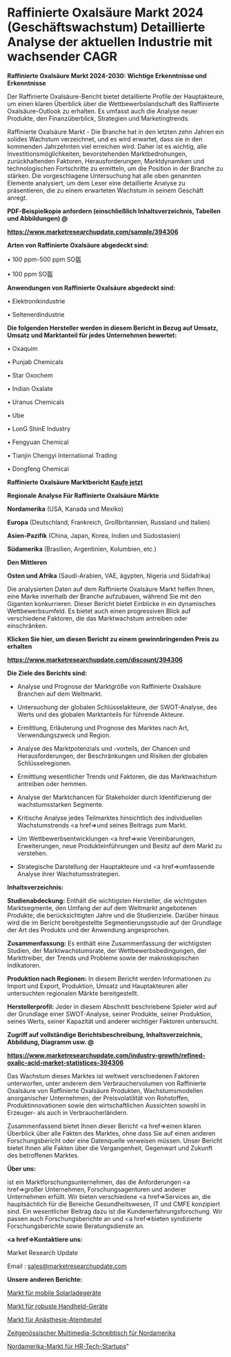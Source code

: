 # Raffinierte Oxalsäure Markt 2024 (Geschäftswachstum) Detaillierte Analyse der aktuellen Industrie mit wachsender CAGR

<strong>Raffinierte Oxalsäure Markt 2024-2030: Wichtige Erkenntnisse und Erkenntnisse</strong>

Der Raffinierte Oxalsäure-Bericht bietet detaillierte Profile der Hauptakteure, um einen klaren Überblick über die Wettbewerbslandschaft des Raffinierte Oxalsäure-Outlook zu erhalten. Es umfasst auch die Analyse neuer Produkte, den Finanzüberblick, Strategien und Marketingtrends.

Raffinierte Oxalsäure Markt - Die Branche hat in den letzten zehn Jahren ein solides Wachstum verzeichnet, und es wird erwartet, dass sie in den kommenden Jahrzehnten viel erreichen wird. Daher ist es wichtig, alle Investitionsmöglichkeiten, bevorstehenden Marktbedrohungen, zurückhaltenden Faktoren, Herausforderungen, Marktdynamiken und technologischen Fortschritte zu ermitteln, um die Position in der Branche zu stärken. Die vorgeschlagene Untersuchung hat alle oben genannten Elemente analysiert, um dem Leser eine detaillierte Analyse zu präsentieren, die zu einem erwarteten Wachstum in seinem Geschäft anregt.



<strong><b>PDF-Beispielkopie anfordern (einschließlich Inhaltsverzeichnis, Tabellen und Abbildungen) @ </b></strong>

<strong><a href=https://www.marketresearchupdate.com/sample/394306>

<strong>https://www.marketresearchupdate.com/sample/394306</u></a></strong></strong>



<strong>Arten von Raffinierte Oxalsäure abgedeckt sind:</strong>

• 100 ppm-500 ppm SO盔

•  100 ppm SO盔



<strong>Anwendungen von Raffinierte Oxalsäure abgedeckt sind:</strong>

• Elektronikindustrie

• Seltenerdindustrie



<strong>Die folgenden Hersteller werden in diesem Bericht in Bezug auf Umsatz, Umsatz und Marktanteil für jedes Unternehmen bewertet:</strong>

• Oxaquim

• Punjab Chemicals

• Star Oxochem

• Indian Oxalate

• Uranus Chemicals

• Ube

• LonG ShinE Industry

• Fengyuan Chemical

• Tianjin Chengyi International Trading

• Dongfeng Chemical



<strong>Raffinierte Oxalsäure Marktbericht <a href=https://www.marketresearchupdate.com/buynow/394306>Kaufe jetzt</a></strong>



<strong>Regionale Analyse Für Raffinierte Oxalsäure Märkte</strong>



<strong>Nordamerika</strong> (USA, Kanada und Mexiko)



<strong>Europa</strong> (Deutschland, Frankreich, Großbritannien, Russland und Italien)



<strong>Asien-Pazifik</strong> (China, Japan, Korea, Indien und Südostasien)



<strong>Südamerika</strong> (Brasilien, Argentinien, Kolumbien, etc.)



<strong>Den Mittleren</strong> 

<strong>Osten und Afrika</strong> (Saudi-Arabien, VAE, ägypten, Nigeria und Südafrika)

Die analysierten Daten auf dem Raffinierte Oxalsäure Markt helfen Ihnen, eine Marke innerhalb der Branche aufzubauen, während Sie mit den Giganten konkurrieren. Dieser Bericht bietet Einblicke in ein dynamisches Wettbewerbsumfeld. Es bietet auch einen progressiven Blick auf verschiedene Faktoren, die das Marktwachstum antreiben oder einschränken.



<strong>Klicken Sie hier, um diesen Bericht zu einem gewinnbringenden Preis zu erhalten
</strong>

<strong><a href=https://www.marketresearchupdate.com/discount/394306>https://www.marketresearchupdate.com/discount/394306</b></u></strong></a>



<strong>Die Ziele des Berichts sind:</strong>

- Analyse und Prognose der Marktgröße von Raffinierte Oxalsäure Branchen auf dem Weltmarkt.

- Untersuchung der globalen Schlüsselakteure, der SWOT-Analyse, des Werts und des globalen Marktanteils für führende Akteure.

- Ermittlung, Erläuterung und Prognose des Marktes nach Art, Verwendungszweck und Region.

- Analyse des Marktpotenzials und -vorteils, der Chancen und Herausforderungen, der Beschränkungen und Risiken der globalen Schlüsselregionen.

- Ermittlung wesentlicher Trends und Faktoren, die das Marktwachstum antreiben oder hemmen.

- Analyse der Marktchancen für Stakeholder durch Identifizierung der wachstumsstarken Segmente.

- Kritische Analyse jedes Teilmarktes hinsichtlich des individuellen Wachstumstrends <a href=>und</a> seines Beitrags zum Markt.

- Um Wettbewerbsentwicklungen <a href=>wie</a> Vereinbarungen, Erweiterungen, neue Produkteinführungen und Besitz auf dem Markt zu verstehen.

- Strategische Darstellung der Hauptakteure und <a href=>umfas</a>sende Analyse ihrer Wachstumsstrategien.



<strong>Inhaltsverzeichnis:</strong>



<strong>Studienabdeckung:</strong> Enthält die wichtigsten Hersteller, die wichtigsten Marktsegmente, den Umfang der auf dem Weltmarkt angebotenen Produkte, die berücksichtigten Jahre und die Studienziele. Darüber hinaus wird die im Bericht bereitgestellte Segmentierungsstudie auf der Grundlage der Art des Produkts und der Anwendung angesprochen.



<strong>Zusammenfassung:</strong> Es enthält eine Zusammenfassung der wichtigsten Studien, der Marktwachstumsrate, der Wettbewerbsbedingungen, der Markttreiber, der Trends und Probleme sowie der makroskopischen Indikatoren.



<strong>Produktion nach Regionen:</strong> In diesem Bericht werden Informationen zu Import und Export, Produktion, Umsatz und Hauptakteuren aller untersuchten regionalen Märkte bereitgestellt.



<strong>Herstellerprofil:</strong> Jeder in diesem Abschnitt beschriebene Spieler wird auf der Grundlage einer SWOT-Analyse, seiner Produkte, seiner Produktion, seines Werts, seiner Kapazität und anderer wichtiger Faktoren untersucht.



<strong><b>Zugriff auf vollständige Berichtsbeschreibung, Inhaltsverzeichnis, Abbildung, Diagramm usw. @ </b></strong>

<strong><a href=https://www.marketresearchupdate.com/industry-growth/refined-oxalic-acid-market-statistices-394306>https://www.marketresearchupdate.com/industry-growth/refined-oxalic-acid-market-statistices-394306</a></strong>

Das Wachstum dieses Marktes ist weltweit verschiedenen Faktoren unterworfen, unter anderem dem Verbrauchervolumen von Raffinierte Oxalsäure von Raffinierte Oxalsäure Produkten, Wachstumsmodellen anorganischer Unternehmen, der Preisvolatilität von Rohstoffen, Produktinnovationen sowie den wirtschaftlichen Aussichten sowohl in Erzeuger- als auch in Verbraucherländern.

Zusammenfassend bietet Ihnen dieser Bericht <a href=>einen</a> klaren Überblick über alle Fakten des Marktes, ohne dass Sie auf einen anderen Forschungsbericht oder eine Datenquelle verweisen müssen. Unser Bericht bietet Ihnen alle Fakten über die Vergangenheit, Gegenwart und Zukunft des betroffenen Marktes.



<strong>Über uns:</strong>

 ist ein Marktforschungsunternehmen, das die Anforderungen <a href=>großer</a> Unternehmen, Forschungsagenturen und anderer Unternehmen erfüllt. Wir bieten verschiedene <a href=>Services</a> an, die hauptsächlich für die Bereiche Gesundheitswesen, IT und CMFE konzipiert sind. Ein wesentlicher Beitrag dazu ist die Kundenerfahrungsforschung. Wir passen auch Forschungsberichte an und <a href=>bieten</a> syndizierte Forschungsberichte sowie Beratungsdienste an.



<strong><a href=>Kontaktiere uns:</a></strong>

Market Research Update

Email : sales@marketresearchupdate.com



<strong>Unsere anderen Berichte:</strong>

<a href=https://www.linkedin.com/pulse/solar-mobile-charger-market-size-growth>Markt für mobile Solarladegeräte</a>

<a href=https://www.linkedin.com/pulse/rugged-handheld-device-market-size>Markt für robuste Handheld-Geräte</a>

<a href=https://www.linkedin.com/pulse/anesthesia-breathing-bag-market-2023-remarking>Markt für Anästhesie-Atembeutel</a>

<a href=https://www.linkedin.com/pulse/north-america-contemporary-multimedia-desk>Zeitgenössischer Multimedia-Schreibtisch für Nordamerika</a>

<a href=https://www.linkedin.com/pulse/north-america-hr-tech-startups-market-report>Nordamerika-Markt für HR-Tech-Startups</a>"
